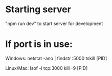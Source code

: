 # Starting server
"npm run dev" to start server for development


# If port is in use:
Windows:
    netstat -ano | findstr :5000
    tskill [PID]

Linux/Mac:
    lsof -i tcp:3000
    kill -9 [PID]